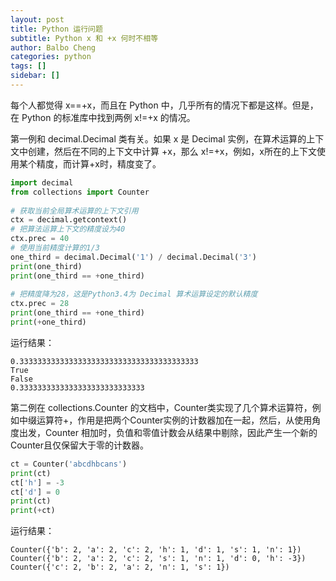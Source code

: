 ```yaml
---
layout: post
title: Python 运行问题
subtitle: Python x 和 +x 何时不相等
author: Balbo Cheng
categories: python
tags: []
sidebar: []
---
```


每个人都觉得 x==+x，而且在 Python 中，几乎所有的情况下都是这样。但是，在 Python 的标准库中找到两例 x!=+x 的情况。

第一例和 decimal.Decimal 类有关。如果 x 是 Decimal 实例，在算术运算的上下文中创建，然后在不同的上下文中计算 +x，那么 x!=+x，例如，x所在的上下文使用某个精度，而计算+x时，精度变了。
```python
import decimal
from collections import Counter
     
# 获取当前全局算术运算的上下文引用
ctx = decimal.getcontext()
# 把算法运算上下文的精度设为40
ctx.prec = 40
# 使用当前精度计算的1/3
one_third = decimal.Decimal('1') / decimal.Decimal('3')
print(one_third)
print(one_third == +one_third)
     
# 把精度降为28，这是Python3.4为 Decimal 算术运算设定的默认精度
ctx.prec = 28
print(one_third == +one_third)
print(+one_third)
```
运行结果：
```
0.3333333333333333333333333333333333333333
True
False
0.3333333333333333333333333333
```
第二例在 collections.Counter 的文档中，Counter类实现了几个算术运算符，例如中缀运算符+，作用是把两个Counter实例的计数器加在一起，然后，从使用角度出发，Counter 相加时，负值和零值计数会从结果中剔除，因此产生一个新的Counter且仅保留大于零的计数器。
```python
ct = Counter('abcdhbcans')
print(ct)
ct['h'] = -3
ct['d'] = 0
print(ct)
print(+ct)
```
运行结果：
```
Counter({'b': 2, 'a': 2, 'c': 2, 'h': 1, 'd': 1, 's': 1, 'n': 1})
Counter({'b': 2, 'a': 2, 'c': 2, 's': 1, 'n': 1, 'd': 0, 'h': -3})
Counter({'c': 2, 'b': 2, 'a': 2, 'n': 1, 's': 1})
```